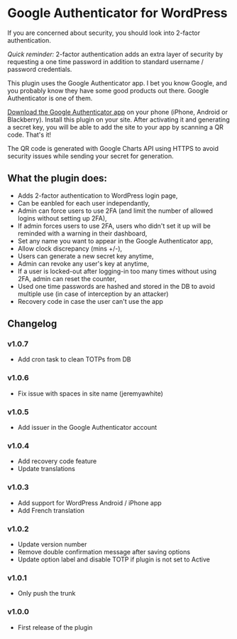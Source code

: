 Google Authenticator for WordPress
==================================

If you are concerned about security, you should look into 2-factor authentication.

*Quick reminder:* 2-factor authentication adds an extra layer of security by requesting a one time password in addition to standard username / password credentials.

This plugin uses the Google Authenticator app. I bet you know Google, and you probably know they have some good products out there. Google Authenticator is one of them.

[Download the Google Authenticator app](https://support.google.com/accounts/answer/1066447?hl=en) on your phone (iPhone, Android or Blackberry). Install this plugin on your site. After activating it and generating a secret key, you will be able to add the site to your app by scanning a QR code. That's it!

The QR code is generated with Google Charts API using HTTPS to avoid security issues while sending your secret for generation.

What the plugin does:
---
- Adds 2-factor authentication to WordPress login page,
- Can be eanbled for each user independantly,
- Admin can force users to use 2FA (and limit the number of allowed logins without setting up 2FA),
- If admin forces users to use 2FA, users who didn't set it up will be reminded with a warning in their dashboard,
- Set any name you want to appear in the Google Authenticator app,
- Allow clock discrepancy (mins +/-),
- Users can generate a new secret key anytime,
- Admin can revoke any user's key at anytime,
- If a user is locked-out after logging-in too many times without using 2FA, admin can reset the counter,
- Used one time passwords are hashed and stored in the DB to avoid multiple use (in case of interception by an attacker)
- Recovery code in case the user can't use the app

## Changelog ##

### v1.0.7
* Add cron task to clean TOTPs from DB

### v1.0.6 ###
* Fix issue with spaces in site name (jeremyawhite)

### v1.0.5 ###
* Add issuer in the Google Authenticator account

### v1.0.4 ###
* Add recovery code feature
* Update translations

### v1.0.3 ###
* Add support for WordPress Android / iPhone app
* Add French translation

### v1.0.2 ###
* Update version number
* Remove double confirmation message after saving options
* Update option label and disable TOTP if plugin is not set to Active

### v1.0.1 ###
* Only push the trunk

### v1.0.0 ###
* First release of the plugin